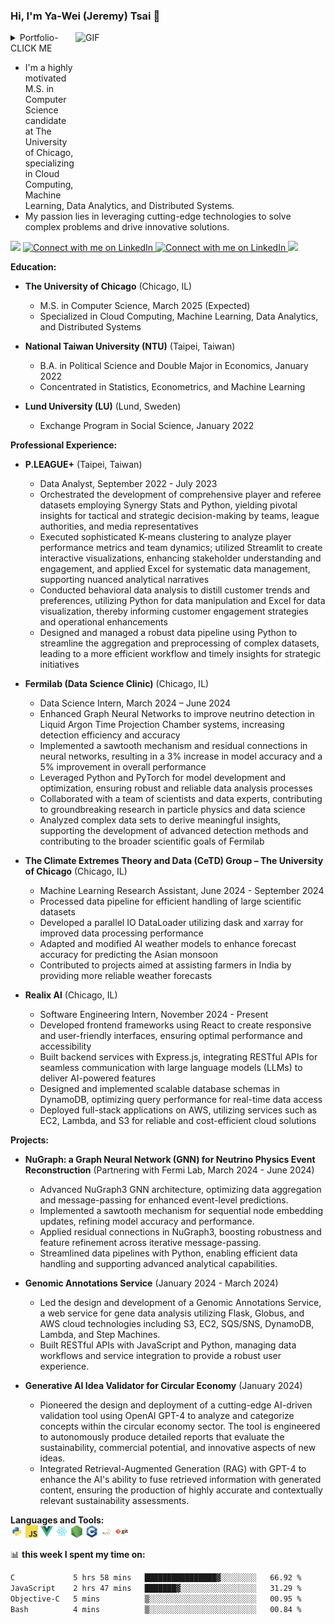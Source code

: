 ### Hi, I'm Ya-Wei (Jeremy) Tsai 👋 

<img align="right" alt="GIF" src="https://camo.githubusercontent.com/7de37139d0b4c1ce40865e799b446c0e963a3dd8fb68d239707237c40604fa3d/68747470733a2f2f63646e2e6472696262626c652e636f6d2f75736572732f3733303730332f73637265656e73686f74732f363538313234332f6176656e746f2e676966" width="400" height="266" />

<details><summary>Portfolio-CLICK ME</summary>
</details>

- I'm a highly motivated M.S. in Computer Science candidate at The University of Chicago, specializing in Cloud Computing, Machine Learning, Data Analytics, and Distributed Systems. 
- My passion lies in leveraging cutting-edge technologies to solve complex problems and drive innovative solutions.


<span>
<img src="https://komarev.com/ghpvc/?username=Jeremytsai6987&style=flat" height="25">
<!-- Light Mode -->
<a href="https://www.linkedin.com/in/yawei-jeremy#gh-light-mode-only">
    <img src="https://img.shields.io/badge/LinkedIn-3572A5?style=for-the-badge&logo=linkedin&logoColor=white#gh-light-mode-only"
        alt="Connect with me on LinkedIn" height="25">
</a>
<!-- Dark Mode -->
<a href="https://www.linkedin.com/in/yawei-jeremy#gh-dark-mode-only">
    <img src="https://img.shields.io/badge/LinkedIn-ffffff?style=for-the-badge&logo=linkedin&logoColor=0690FA#gh-dark-mode-only"
        alt="Connect with me on LinkedIn" height="25">
</a>
<img src="https://img.shields.io/github/followers/Jeremytsai6987?style=social" height="25">
</span>

**Education:**

- **The University of Chicago** (Chicago, IL)
  - M.S. in Computer Science, March 2025 (Expected)
  - Specialized in Cloud Computing, Machine Learning, Data Analytics, and Distributed Systems

- **National Taiwan University (NTU)** (Taipei, Taiwan)
  - B.A. in Political Science and Double Major in Economics, January 2022
  - Concentrated in Statistics, Econometrics, and Machine Learning
  
- **Lund University (LU)** (Lund, Sweden)
  - Exchange Program in Social Science, January 2022

**Professional Experience:**

- **P.LEAGUE+** (Taipei, Taiwan)
  - Data Analyst, September 2022 - July 2023
  -	Orchestrated the development of comprehensive player and referee datasets employing Synergy Stats and Python, yielding pivotal insights for tactical and strategic decision-making by teams, league authorities, and media representatives
  -	Executed sophisticated K-means clustering to analyze player performance metrics and team dynamics; utilized Streamlit to create interactive visualizations, enhancing stakeholder understanding and engagement, and applied Excel for systematic data management, supporting nuanced analytical narratives
  -	Conducted behavioral data analysis to distill customer trends and preferences, utilizing Python for data manipulation and Excel for data visualization, thereby informing customer engagement strategies and operational enhancements
  -	Designed and managed a robust data pipeline using Python to streamline the aggregation and preprocessing of complex datasets, leading to a more efficient workflow and timely insights for strategic initiatives
  
- **Fermilab (Data Science Clinic)** (Chicago, IL)
     - Data Science Intern, March 2024 – June 2024
     - Enhanced Graph Neural Networks to improve neutrino detection in Liquid Argon Time Projection Chamber systems, increasing detection efficiency and accuracy
     - Implemented a sawtooth mechanism and residual connections in neural networks, resulting in a 3% increase in model accuracy and a 5% improvement in overall performance
     - Leveraged Python and PyTorch for model development and optimization, ensuring robust and reliable data analysis processes
     - Collaborated with a team of scientists and data experts, contributing to groundbreaking research in particle physics and data science
     - Analyzed complex data sets to derive meaningful insights, supporting the development of advanced detection methods and contributing to the broader scientific goals of Fermilab

- **The Climate Extremes Theory and Data (CeTD) Group – The University of Chicago** (Chicago, IL)
  - Machine Learning Research Assistant, June 2024 - September 2024
  -	Processed data pipeline for efficient handling of large scientific datasets
  -	Developed a parallel IO DataLoader utilizing dask and xarray for improved data processing performance
  -	Adapted and modified AI weather models to enhance forecast accuracy for predicting the Asian monsoon
  -	Contributed to projects aimed at assisting farmers in India by providing more reliable weather forecasts
    
- **Realix AI** (Chicago, IL)
  - Software Engineering Intern, November 2024 - Present
  - Developed frontend frameworks using React to create responsive and user-friendly interfaces, ensuring optimal
performance and accessibility
  - Built backend services with Express.js, integrating RESTful APIs for seamless communication with large
language models (LLMs) to deliver AI-powered features
  - Designed and implemented scalable database schemas in DynamoDB, optimizing query performance for
real-time data access
  - Deployed full-stack applications on AWS, utilizing services such as EC2, Lambda, and S3 for reliable and
cost-efficient cloud solutions


**Projects:**

- **NuGraph: a Graph Neural Network (GNN) for Neutrino Physics Event Reconstruction** (Partnering with Fermi Lab, March 2024 - June 2024)
  -	Advanced NuGraph3 GNN architecture, optimizing data aggregation and message-passing for enhanced event-level predictions. 
  -	Implemented a sawtooth mechanism for sequential node embedding updates, refining model accuracy and performance. 
  -	Applied residual connections in NuGraph3, boosting robustness and feature refinement across iterative message-passing. 
  -	Streamlined data pipelines with Python, enabling efficient data handling and supporting advanced analytical capabilities.

- **Genomic Annotations Service** (January 2024 - March 2024)
  -	Led the design and development of a Genomic Annotations Service, a web service for gene data analysis utilizing Flask, Globus, and AWS cloud technologies including S3, EC2, SQS/SNS, DynamoDB, Lambda, and Step Machines.
  -	Built RESTful APIs with JavaScript and Python, managing data workflows and service integration to provide a robust user experience.

- **Generative AI Idea Validator for Circular Economy** (January 2024)
  -	Pioneered the design and deployment of a cutting-edge AI-driven validation tool using OpenAI GPT-4 to analyze and categorize concepts within the circular economy sector. The tool is engineered to autonomously produce detailed reports that evaluate the sustainability, commercial potential, and innovative aspects of new ideas.
  -	Integrated Retrieval-Augmented Generation (RAG) with GPT-4 to enhance the AI's ability to fuse retrieved information with generated content, ensuring the production of highly accurate and contextually relevant sustainability assessments.		

**Languages and Tools:**  
<code><img height="20" src="https://raw.githubusercontent.com/github/explore/80688e429a7d4ef2fca1e82350fe8e3517d3494d/topics/python/python.png"></code>
<code><img height="20" src="https://raw.githubusercontent.com/github/explore/80688e429a7d4ef2fca1e82350fe8e3517d3494d/topics/javascript/javascript.png"></code>
<code><img height="20" src="https://raw.githubusercontent.com/github/explore/80688e429a7d4ef2fca1e82350fe8e3517d3494d/topics/vue/vue.png"></code>
<code><img height="20" src="https://raw.githubusercontent.com/github/explore/80688e429a7d4ef2fca1e82350fe8e3517d3494d/topics/react/react.png"></code>
<code><img height="20" src="https://raw.githubusercontent.com/github/explore/80688e429a7d4ef2fca1e82350fe8e3517d3494d/topics/nodejs/nodejs.png"></code>
<code><img height="20" src="https://raw.githubusercontent.com/github/explore/80688e429a7d4ef2fca1e82350fe8e3517d3494d/topics/cpp/cpp.png"></code>
<code><img height="20" src="https://raw.githubusercontent.com/github/explore/80688e429a7d4ef2fca1e82350fe8e3517d3494d/topics/mysql/mysql.png"></code>
<code><img height="20" src="https://raw.githubusercontent.com/github/explore/80688e429a7d4ef2fca1e82350fe8e3517d3494d/topics/git/git.png"></code>

📊 **this week I spent my time on:**
<br />
<!--START_SECTION:waka-->

```txt
C             5 hrs 58 mins   ████████████████▓░░░░░░░░   66.92 %
JavaScript    2 hrs 47 mins   ███████▓░░░░░░░░░░░░░░░░░   31.29 %
Objective-C   5 mins          ▒░░░░░░░░░░░░░░░░░░░░░░░░   00.95 %
Bash          4 mins          ▒░░░░░░░░░░░░░░░░░░░░░░░░   00.84 %
```

<!--END_SECTION:waka-->



